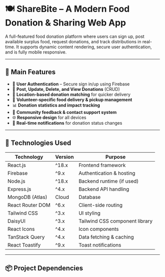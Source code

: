 # 🍽️ ShareBite – A Modern Food Donation & Sharing Web App

A full-featured food donation platform where users can sign up, post available surplus food, request donations, and track distributions in real-time. It supports dynamic content rendering, secure user authentication, and is fully mobile responsive.

---

## 🌟 Main Features

- 🔐 **User Authentication** – Secure sign in/up using Firebase  
- 🍲 **Post, Update, Delete, and View Donations** (CRUD)  
- 📍 **Location-based donation matching** for quicker delivery  
- 🤝 **Volunteer-specific food delivery & pickup management**  
- 📊 **Donation statistics and impact tracking**  
- 💬 **Community feedback & contact support system**  
- 🌐 **Responsive design** for all devices  
- 🔔 **Real-time notifications** for donation status changes  

---

## 🧰 Technologies Used

| Technology       | Version | Purpose                                 |
|------------------|---------|-----------------------------------------|
| React.js         | ^18.x   | Frontend framework                      |
| Firebase         | ^9.x    | Authentication & hosting                |
| Node.js          | ^18.x   | Backend runtime (if used)               |
| Express.js       | ^4.x    | Backend API handling                    |
| MongoDB (Atlas)  | Cloud   | Database                                |
| React Router DOM | ^6.x    | Client-side routing                     |
| Tailwind CSS     | ^3.x    | UI styling                              |
| DaisyUI          | ^3.x    | Tailwind CSS component library          |
| React Icons      | ^4.x    | Icon components                         |
| TanStack Query   | ^4.x    | Data fetching & caching                 |
| React Toastify   | ^9.x    | Toast notifications                     |

---

## 📦 Project Dependencies

